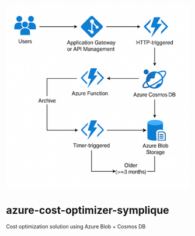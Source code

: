 ![Architecture Diagram](architecture-diagram.png)

# azure-cost-optimizer-symplique
Cost optimization solution using Azure Blob + Cosmos DB
